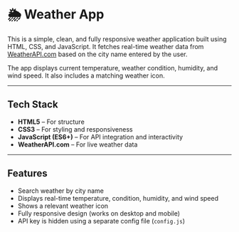 # 🌦️ Weather App

This is a simple, clean, and fully responsive weather application built using HTML, CSS, and JavaScript. It fetches real-time weather data from [WeatherAPI.com](https://www.weatherapi.com/) based on the city name entered by the user.

The app displays current temperature, weather condition, humidity, and wind speed. It also includes a matching weather icon.

---

##  Tech Stack

- **HTML5** – For structure
- **CSS3** – For styling and responsiveness
- **JavaScript (ES6+)** – For API integration and interactivity
- **WeatherAPI.com** – For live weather data

---

## Features

-  Search weather by city name
- Displays real-time temperature, condition, humidity, and wind speed
-  Shows a relevant weather icon
-  Fully responsive design (works on desktop and mobile)
-  API key is hidden using a separate config file (`config.js`)

